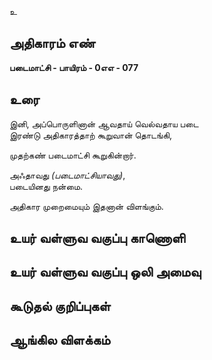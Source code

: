 உ


## அதிகாரம் எண்

**படைமாட்சி - பாயிரம் - 0எஎ - 077**

## உரை

இனி, 
அப்பொருளினான் ஆவதாய் வெல்வதாய படை  
இரண்டு அதிகாரத்தாற் கூறுவான் தொடங்கி,  

முதற்கண் படைமாட்சி கூறுகின்றார்.  

அஃதாவது _(படைமாட்சியாவது)_,  
படையினது நன்மை.  

அதிகார முறைமையும் இதனான் விளங்கும்.


## உயர் வள்ளுவ வகுப்பு காணொளி


## உயர் வள்ளுவ வகுப்பு ஒலி அமைவு 


## கூடுதல் குறிப்புகள்


## ஆங்கில விளக்கம்

